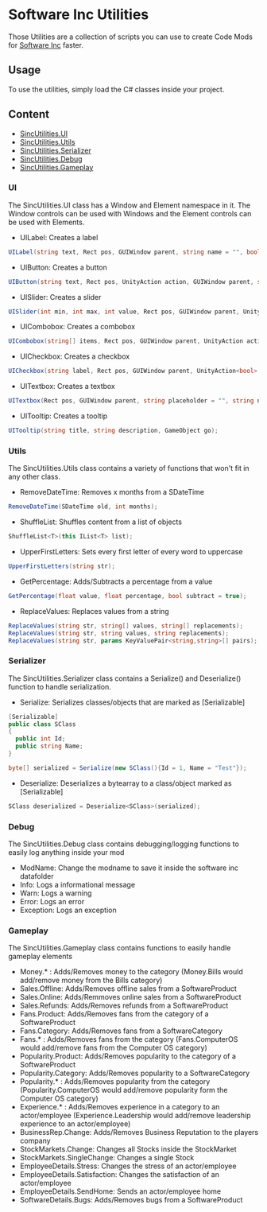 # Software Inc Utilities
Those Utilities are a collection of scripts you can use to create Code Mods for [Software Inc](https://store.steampowered.com/app/362620/Software_Inc/) faster.

## Usage
To use the utilities, simply load the C# classes inside your project.

## Content
* [SincUtilities.UI](#ui)
* [SincUtilities.Utils](#utils)
* [SincUtilities.Serializer](#serializer)
* [SincUtilities.Debug](#debug)
* [SincUtilities.Gameplay](#gameplay)

### UI
The SincUtilities.UI class has a Window and Element namespace in it. The Window controls can be used with Windows and the Element controls can be used with Elements.

- UILabel: Creates a label
```cs
UILabel(string text, Rect pos, GUIWindow parent, string name = "", bool isBold = false, uint fontsize = 0);
```
- UIButton: Creates a button
```cs
UIButton(string text, Rect pos, UnityAction action, GUIWindow parent, string name = "", string tooltiptitle = "", string tooltipdesc = "");
```
- UISlider: Creates a slider
```cs
UISlider(int min, int max, int value, Rect pos, GUIWindow parent, UnityAction<float> action = null, string name = "", string tooltiptitle = "", string tooltipdesc = "");
```
- UICombobox: Creates a combobox
```cs
UICombobox(string[] items, Rect pos, GUIWindow parent, UnityAction action = null, int selected = 0);
```
- UICheckbox: Creates a checkbox
```cs
UICheckbox(string label, Rect pos, GUIWindow parent, UnityAction<bool> action = null, bool state = false, string tooltiptitle = "", string tooltipdesc = "");
```
- UITextbox: Creates a textbox
```cs
UITextbox(Rect pos, GUIWindow parent, string placeholder = "", string name = "", UnityAction<string> endeditaction = null, int fontsize = 15);
```
- UITooltip: Creates a tooltip
```cs
UITooltip(string title, string description, GameObject go);
```

### Utils
The SincUtilities.Utils class contains a variety of functions that won't fit in any other class.

- RemoveDateTime: Removes x months from a SDateTime
```cs
RemoveDateTime(SDateTime old, int months);
```
- ShuffleList: Shuffles content from a list of objects
```cs
ShuffleList<T>(this IList<T> list);
```
- UpperFirstLetters: Sets every first letter of every word to uppercase
```cs
UpperFirstLetters(string str);
```
- GetPercentage: Adds/Subtracts a percentage from a value
```cs
GetPercentage(float value, float percentage, bool subtract = true);
```
- ReplaceValues: Replaces values from a string
```cs
ReplaceValues(string str, string[] values, string[] replacements);
ReplaceValues(string str, string values, string replacements);
ReplaceValues(string str, params KeyValuePair<string,string>[] pairs);
```

### Serializer
The SincUtilities.Serializer class contains a Serialize() and Deserialize<T>() function to handle serialization.
 
 - Serialize: Serializes classes/objects that are marked as [Serializable]
 ```cs
 [Serializable]
 public class SClass
 {
   public int Id;
   public string Name;
 }
 
 byte[] serialized = Serialize(new SClass(){Id = 1, Name = "Test"});
 ```
 - Deserialize: Deserializes a bytearray to a class/object marked as [Serializable]
 ```cs
 SClass deserialized = Deserialize<SClass>(serialized);
 ```

### Debug
The SincUtilities.Debug class contains debugging/logging functions to easily log anything inside your mod

- ModName: Change the modname to save it inside the software inc datafolder
- Info: Logs a informational message
- Warn: Logs a warning
- Error: Logs an error
- Exception: Logs an exception

### Gameplay
The SincUtilities.Gameplay class contains functions to easily handle gameplay elements

- Money.* : Adds/Removes money to the category (Money.Bills would add/remove money from the Bills category)
- Sales.Offline: Adds/Removes offline sales from a SoftwareProduct
- Sales.Online: Adds/Remmoves online sales from a SoftwareProduct
- Sales.Refunds: Adds/Removes refunds from a SoftwareProduct
- Fans.Product: Adds/Removes fans from the category of a SoftwareProduct
- Fans.Category: Adds/Removes fans from a SoftwareCategory
- Fans.* : Adds/Removes fans from the category (Fans.ComputerOS would add/remove fans from the Computer OS category)
- Popularity.Product: Adds/Removes popularity to the category of a SoftwareProduct
- Popularity.Category: Adds/Removes popularity to a SoftwareCategory
- Popularity.* : Adds/Removes popularity from the category (Popularity.ComputerOS would add/remove popularity form the Computer OS category)
- Experience.* : Adds/Removes experience in a category to an actor/employee (Experience.Leadership would add/remove leadership experience to an actor/employee)
- BusinessRep.Change: Adds/Removes Business Reputation to the players company
- StockMarkets.Change: Changes all Stocks inside the StockMarket
- StockMarkets.SingleChange: Changes a single Stock
- EmployeeDetails.Stress: Changes the stress of an actor/employee
- EmployeeDetails.Satisfaction: Changes the satisfaction of an actor/employee
- EmployeeDetails.SendHome: Sends an actor/employee home
- SoftwareDetails.Bugs: Adds/Removes bugs from a SoftwareProduct
